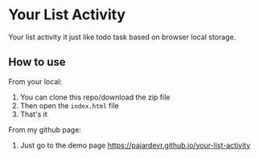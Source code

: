 # Your List Activity
Your list activity it just like todo task based on browser local storage.

## How to use
From your local:
1. You can clone this repo/download the zip file 
2. Then open the `index.html` file 
3. That's it

From my github page:
1. Just go to the demo page https://pajardevr.github.io/your-list-activity

